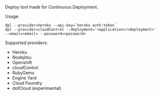 Deploy tool made for Continuous Deployment.

Usage:

    dpl --provider=heroku --api-key=`heroku auth:token`
    dpl --provider=cloudControl --deployment='<application>/<deployment>' --email=<email> --password=<password>

Supported providers:

* Heroku
* Nodejitsu
* Openshift
* cloudControl
* RubyGems
* Engine Yard
* Cloud Foundry
* dotCloud (experimental)
